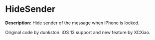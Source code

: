 # HideSender
**Description:** Hide sender of the message when iPhone is locked.

Original code by dunkston.
iOS 13 support and new feature by XCXiao.
